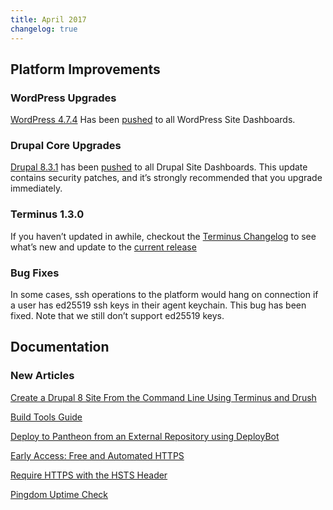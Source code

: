 ```yaml
---
title: April 2017
changelog: true
---
```

## Platform Improvements

### WordPress Upgrades
[WordPress 4.7.4](https://codex.wordpress.org/Version_4.7.4) Has been [pushed](https://github.com/pantheon-systems/WordPress/pull/112) to all WordPress Site Dashboards.

### Drupal Core Upgrades
[Drupal 8.3.1](https://www.drupal.org/project/drupal/releases/8.3.1) has been [pushed](https://github.com/pantheon-systems/drops-8/commit/bf3942e37ce2d9ce0d9646b3a538b03bc8076c01) to all Drupal Site Dashboards. This update contains security patches, and it’s strongly recommended
 that you upgrade immediately.

### Terminus 1.3.0

If you haven’t updated in awhile, checkout the [Terminus Changelog](https://pantheon.io/docs/terminus/updates/#changelog) to see what’s new and update to the [current release](https://pantheon.io/docs/terminus/updates/#update-to-the-current-release-)

### Bug Fixes
In some cases, ssh operations to the platform would hang on connection if a user has ed25519 ssh keys in their agent keychain. This bug has been fixed. Note that we still don’t support ed25519 keys.

## Documentation
### New Articles

[Create a Drupal 8 Site From the Command Line Using Terminus and Drush](https://pantheon.io/docs/guides/drupal8-commandline/)

[Build Tools Guide](https://pantheon.io/docs/guides/build-tools/)

[Deploy to Pantheon from an External Repository using DeployBot](https://pantheon.io/docs/deploybot/)

[Early Access: Free and Automated HTTPS](https://pantheon.io/docs/https/)

[Require HTTPS with the HSTS Header](https://pantheon.io/docs/hsts/)

[Pingdom Uptime Check](https://pantheon.io/docs/guides/pingdom-uptime-check/)
